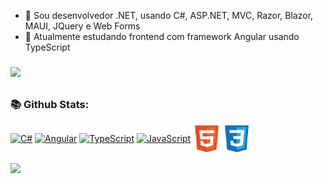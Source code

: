 - 👀 Sou desenvolvedor .NET, usando C#, ASP.NET, MVC, Razor, Blazor, MAUI, JQuery e Web Forms
- 🌱 Atualmente estudando frontend com framework Angular usando TypeScript
 
<h3><a href="https://www.linkedin.com/in/paulodetarsoteles/" target="_blank"><img src="https://img.shields.io/badge/-LinkedIn-%230077B5?style=for-the-badge&logo=linkedin&logoColor=white" target="_blank"></a></h3>
 
##
 
<h3> 📚 Github Stats: <br></h3>
<div>
 <div align="left" style="display: inline_block">
  <a title="C#" href=#><img align="center" alt="C#" height="48" width="48" src="https://cdn.iconscout.com/icon/free/png-512/free-csharp-logo-icon-download-in-svg-png-gif-file-formats--programming-langugae-language-pack-logos-icons-1175241.png?f=webp&w=256" /></a>
  <a title="Angular" href=#><img align="center" alt="Angular" height="47" width="47" src="https://cdn.iconscout.com/icon/free/png-512/free-angular-logo-icon-download-in-svg-png-gif-file-formats--brand-development-tools-pack-logos-icons-226070.png?f=webp&w=256" /></a>
  <a title="TypeScript" href=#><img align="center" alt="TypeScript" height="44" width="44" src="https://cdn.iconscout.com/icon/free/png-512/free-typescript-logo-icon-download-in-svg-png-gif-file-formats--technology-social-media-vol-7-pack-logos-icons-3030260.png?f=webp&w=256"></a>
  <a title="Javascript" href=#><img align="center" alt="JavaScript" height="44" width="44" src="https://cdn.iconscout.com/icon/free/png-512/free-javascript-logo-icon-download-in-svg-png-gif-file-formats--technology-social-media-vol-1-pack-logos-icons-3029998.png?f=webp&w=256"></a>
  <a title="HTML5" href=#><img align="center" alt="HTML" height="44" width="44" src="https://raw.githubusercontent.com/devicons/devicon/master/icons/html5/html5-original.svg"></a>
  <a title="CSS3" href=#><img align="center" alt="CSS"height="44" width="44" src="https://raw.githubusercontent.com/devicons/devicon/master/icons/css3/css3-original.svg"></a>
 </div>
 <br/>
 <a href="[https://github.com/paulodetarsoteles](https://github.com/paulodetarsoteles)"> 
 <img height="170em" src="https://github-readme-stats.vercel.app/api/top-langs/?username=paulodetarsoteles&layout=compact&langs_count=16&theme=tokyonight"/>
</div>
<br>
